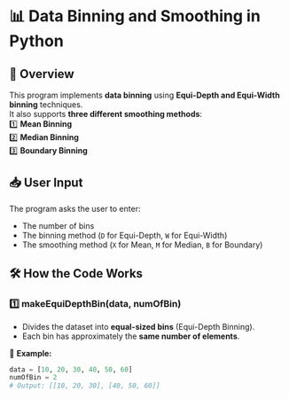 # 📊 Data Binning and Smoothing in Python

## 🚀 Overview
This program implements **data binning** using **Equi-Depth and Equi-Width binning** techniques.  
It also supports **three different smoothing methods**:  
1️⃣ **Mean Binning**  
2️⃣ **Median Binning**  
3️⃣ **Boundary Binning**  

## 📥 User Input
The program asks the user to enter:  
- The number of bins  
- The binning method (`D` for Equi-Depth, `W` for Equi-Width)  
- The smoothing method (`X` for Mean, `M` for Median, `B` for Boundary)  

## 🛠️ How the Code Works
### **1️⃣ makeEquiDepthBin(data, numOfBin)**
- Divides the dataset into **equal-sized bins** (Equi-Depth Binning).  
- Each bin has approximately the **same number of elements**.

🔹 **Example:**
```python
data = [10, 20, 30, 40, 50, 60]
numOfBin = 2
# Output: [[10, 20, 30], [40, 50, 60]]
